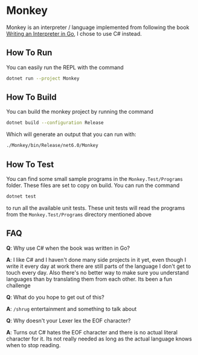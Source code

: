 Monkey
===

Monkey is an interpreter / language implemented from following the book [Writing an Interpreter in Go](https://interpreterbook.com/),
I chose to use C# instead. 

## How To Run
You can easily run the REPL with the command
```bash
dotnet run --project Monkey
```

## How To Build
You can build the monkey project by running the command
```bash
dotnet build --configuration Release 
```

Which will generate an output that you can run with:
```bash
./Monkey/bin/Release/net6.0/Monkey 
```

## How To Test
You can find some small sample programs in the `Monkey.Test/Programs` folder. These files are set to copy on build.
You can run the command
```bash
dotnet test
```

to run all the available unit tests. These unit tests will read the programs from the `Monkey.Test/Programs` directory mentioned above


## FAQ

**Q**: Why use C# when the book was written in Go? 

**A**: I like C# and I haven't done many side projects in it yet, even though I write it every day at work there are still parts of the language I don't get to touch every day.
Also there's no better way to make sure you understand languages than by translating them from each other. Its been a fun challenge


**Q**: What do you hope to get out of this?

**A**: `/shrug` entertainment and something to talk about 

**Q**: Why doesn't your Lexer lex the EOF character?

**A**: Turns out C# hates the EOF character and there is no actual literal character for it. Its not really needed as long as the actual language knows when to stop reading.

